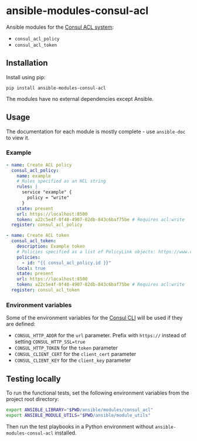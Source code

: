 # ansible-modules-consul-acl

Ansible modules for the [Consul ACL system](https://www.consul.io/docs/agent/acl-system.html):

-   `consul_acl_policy`
-   `consul_acl_token`

## Installation

Install using pip:

```
pip install ansible-modules-consul-acl
```

The modules have no external dependencies except Ansible.

## Usage

The documentation for each module is mostly complete - use `ansible-doc` to view it.

### Example

<!--prettier-ignore-->
```yaml
- name: Create ACL policy
  consul_acl_policy:
    name: example
    # Rules specified as an HCL string
    rules: |
      service "example" {
        policy = "write"
      }
    state: present
    url: https://localhost:8500
    token: a22c5e4f-0f48-4907-82db-843c6baf75be # Requires acl:write
  register: consul_acl_policy

- name: Create ACL token
  consul_acl_token:
    description: Example token
    # Policies specified as a list of PolicyLink objects: https://www.consul.io/api/acl/tokens.html#policies
    policies:
      - id: "{{ consul_acl_policy.id }}"
    local: true
    state: present
    url: https://localhost:8500
    token: a22c5e4f-0f48-4907-82db-843c6baf75be # Requires acl:write
  register: consul_acl_token
```

### Environment variables

Some of the environment variables for the [Consul CLI](https://www.consul.io/docs/commands/index.html#environment-variables) will be used if they are defined:

-   `CONSUL_HTTP_ADDR` for the `url` parameter. Prefix with `https://` instead of setting `CONSUL_HTTP_SSL=true`
-   `CONSUL_HTTP_TOKEN` for the `token` parameter
-   `CONSUL_CLIENT_CERT` for the `client_cert` parameter
-   `CONSUL_CLIENT_KEY` for the `client_key` parameter

## Testing locally

To run the functional tests, set the following environment variables
from the project root directory:

```sh
export ANSIBLE_LIBRARY="$PWD/ansible/modules/consul_acl"
export ANSIBLE_MODULE_UTILS="$PWD/ansible/module_utils"
```

Then run the test playbooks in a Python environment without `ansible-modules-consul-acl` installed.
